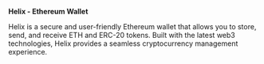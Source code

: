 <b>Helix - Ethereum Wallet</b>


Helix is a secure and user-friendly Ethereum wallet that allows you to store, send, and receive ETH and ERC-20 tokens. Built with the latest web3 technologies, Helix provides a seamless cryptocurrency management experience.
